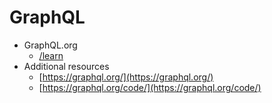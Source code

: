 # GraphQL

- GraphQL.org
  - [/learn](graphql-org-learn/graphql-org-learn.md)
- Additional resources
  - [https://graphql.org/](https://graphql.org/)
  - [https://graphql.org/code/](https://graphql.org/code/)
